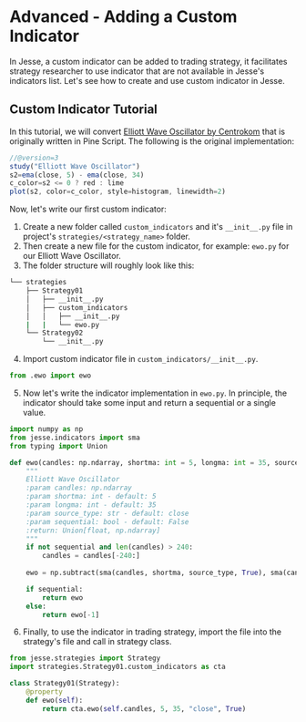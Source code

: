 # Advanced - Adding a Custom Indicator

In Jesse, a custom indicator can be added to trading strategy, it facilitates strategy researcher to use indicator that are not available in Jesse's indicators list. Let's see how to create and use custom indicator in Jesse. 

## Custom Indicator Tutorial

In this tutorial, we will convert [Elliott Wave Oscillator by Centrokom](https://id.tradingview.com/script/Q29rCz5S-Elliott-Wave-Oscillator/) that is originally written in Pine Script. The following is the original implementation:
```js
//@version=3
study("Elliott Wave Oscillator")
s2=ema(close, 5) - ema(close, 34)
c_color=s2 <= 0 ? red : lime
plot(s2, color=c_color, style=histogram, linewidth=2)
```

Now, let's write our first custom indicator:
1. Create a new folder called `custom_indicators` and it's `__init__.py` file in project's `strategies/<strategy_name>` folder.
2. Then create a new file for the custom indicator, for example: `ewo.py` for our Elliott Wave Oscillator.
3. The folder structure will roughly look like this:
```sh
└── strategies
    ├── Strategy01
    │   ├── __init__.py
    │   ├── custom_indicators
    │   │   ├── __init__.py
    |   |   └── ewo.py
    └── Strategy02
        └── __init__.py
```
4. Import custom indicator file in `custom_indicators/__init__.py`.
```python
from .ewo import ewo
```
5. Now let's write the indicator implementation in `ewo.py`. In principle, the indicator should take some input and return a sequential or a single value. 
```python
import numpy as np
from jesse.indicators import sma
from typing import Union

def ewo(candles: np.ndarray, shortma: int = 5, longma: int = 35, source_type="close", sequential = False) -> Union[float, np.ndarray]:
    """
    Elliott Wave Oscillator
    :param candles: np.ndarray
    :param shortma: int - default: 5
    :param longma: int - default: 35
    :param source_type: str - default: close
    :param sequential: bool - default: False
    :return: Union[float, np.ndarray]
    """
    if not sequential and len(candles) > 240:
        candles = candles[-240:]
    
    ewo = np.subtract(sma(candles, shortma, source_type, True), sma(candles, longma, source_type, True))

    if sequential:
        return ewo
    else:
        return ewo[-1]
```
6. Finally, to use the indicator in trading strategy, import the file into the strategy's file and call in strategy class.
```python
from jesse.strategies import Strategy
import strategies.Strategy01.custom_indicators as cta

class Strategy01(Strategy):
    @property
    def ewo(self):
        return cta.ewo(self.candles, 5, 35, "close", True)
```